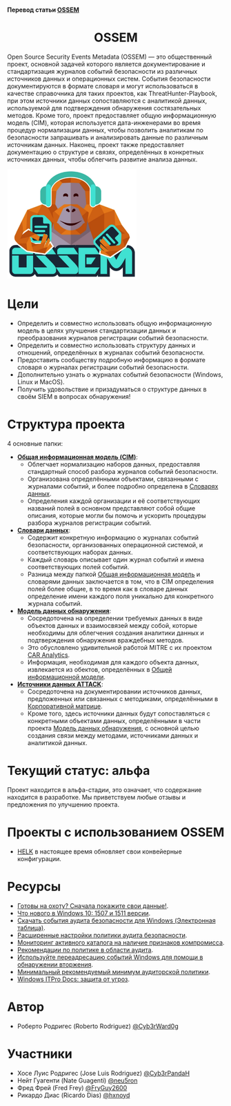 #### Перевод статьи [OSSEM](https://github.com/hunters-forge/OSSEM/blob/master/README.md)

<h1 align="center">OSSEM</h1>

Open Source Security Events Metadata (OSSEM) — это общественный проект, основной задачей которого является документирование и стандартизация журналов событий безопасности из различных источников данных и операционных систем. События безопасности документируются в формате словаря и могут использоваться в качестве справочника для таких проектов, как ThreatHunter-Playbook, при этом источники данных сопоставляются с аналитикой данных, используемой для подтверждения обнаружения состязательных методов. Кроме того, проект предоставляет общую информационную модель (CIM), которая используется дата-инженерами во время процедур нормализации данных, чтобы позволить аналитикам по безопасности запрашивать и анализировать данные по различным источникам данных. Наконец, проект также предоставляет документацию о структуре и связях, определённых в конкретных источниках данных, чтобы облегчить развитие анализа данных.

<img src="/переводы/OSSEM/Pictures/OSSEM_logo.png" width=300>

# Цели

* Определить и совместно использовать общую информационную модель в целях улучшения стандартизации данных и преобразования журналов регистрации событий безопасности.
* Определить и совместно использовать структуру данных и отношений, определённых в журналах событий безопасности.
* Предоставить сообществу подробную информацию в формате словаря о журналах регистрации событий безопасности.
* Дополнительно узнать о журналах событий безопасности (Windows, Linux и MacOS).
* Получить удовольствие и призадуматься о структуре данных в своём SIEM в вопросах обнаружения!

# Структура проекта

4 основные папки:

* [**Общая информационная модель (CIM)**](./common_information_model):
  * Облегчает нормализацию наборов данных, предоставляя стандартный способ разбора журналов событий безопасности.
  * Организована определёнными объектами, связанными с журналами событий, и более подробно определена в [Словарях данных](./data_dictionaries).
  * Определения каждой организации и её соответствующих названий полей в основном представляют собой общие описания, которые могли бы помочь и ускорить процедуры разбора журналов регистрации событий.
* [**Словари данных**](./data_dictionaries/):
  * Содержит конкретную информацию о журналах событий безопасности, организованных операционной системой, и соответствующих наборах данных.
  * Каждый словарь описывает один журнал событий и имена соответствующих полей событий.
  * Разница между папкой [Общая информационная модель](./common_information_model) и словарями данных заключается в том, что в CIM определения полей более общие, в то время как в словаре данных определение имени каждого поля уникально для конкретного журнала событий.
* [**Модель данных обнаружения**](./detection_data_model):
  * Сосредоточена на определении требуемых данных в виде объектов данных и взаимосвязей между собой, которые необходимы для облегчения создания аналитики данных и подтверждения обнаружения враждебных методов.
  * Это обусловлено удивительной работой MITRE с их проектом [CAR Analytics](https://car.mitre.org/wiki/Main_Page).
  * Информация, необходимая для каждого объекта данных, извлекается из обектов, определённых в [Общей информационной модели](./common_information_model).
* [**Источники данных ATTACK**](./attack_data_sources):
  * Сосредоточена на документировании источников данных, предложенных или связанных с методиками, определёнными в [Корпоративной матрице](https://attack.mitre.org/wiki/Technique_Matrix).
  * Кроме того, здесь источники данных будут сопоставляться с конкретными объектами данных, определёнными в части проекта [Модель данных обнаружения](./detection_data_model), с основной целью создания связи между методами, источниками данных и аналитикой данных.

# Текущий статус: альфа

Проект находится в альфа-стадии, это означает, что содержание находится в разработке. Мы приветствуем любые отзывы и предложения по улучшению проекта.

# Проекты с использованием OSSEM

* [HELK](https://github.com/Cyb3rWard0g/HELK) в настоящее время обновляет свои конвейерные конфигурации.

# Ресурсы

* [Готовы на охоту? Сначала покажите свои данные!](https://cyberwardog.blogspot.com/2017/12/ready-to-hunt-first-show-me-your-data.html).
* [Что нового в Windows 10: 1507 и 1511 версии](https://docs.microsoft.com/en-us/windows/whats-new/whats-new-windows-10-version-1507-and-1511#bkmk-lsass).
* [Скачать события аудита безопасности для Windows (Электронная таблица)](https://www.microsoft.com/en-us/download/details.aspx?id=50034).
* [Расширенные настройки политики аудита безопасности](https://docs.microsoft.com/en-us/windows/security/threat-protection/auditing/advanced-security-audit-policy-settings).
* [Мониторинг активного каталога на наличие признаков компромисса](https://docs.microsoft.com/en-us/windows-server/identity/ad-ds/plan/security-best-practices/monitoring-active-directory-for-signs-of-compromise#audit-account-management).
* [Рекомендации по политике в области аудита](https://docs.microsoft.com/en-us/windows-server/identity/ad-ds/plan/security-best-practices/audit-policy-recommendations).
* [Используйте переадресацию событий Windows для помощи в обнаружении вторжения](https://docs.microsoft.com/en-us/windows/security/threat-protection/use-windows-event-forwarding-to-assist-in-intrusion-detection).
* [Минимальный рекомендуемый минимум аудиторской политики](https://docs.microsoft.com/en-us/windows/security/threat-protection/use-windows-event-forwarding-to-assist-in-intrusion-detection#a-href-idbkmk-appendixaaappendix-a---minimum-recommended-minimum-audit-policy).
* [Windows ITPro Docs: защита от угроз](https://github.com/MicrosoftDocs/windows-itpro-docs/tree/master/windows/security/threat-protection).

# Автор

* Роберто Родригес (Roberto Rodriguez) [@Cyb3rWard0g](https://twitter.com/Cyb3rWard0g)

# Участники

* Хосе Луис Родригес (Jose Luis Rodriguez) [@Cyb3rPandaH](https://twitter.com/Cyb3rPandaH)
* Нейт Гуагенти (Nate Guagenti) [@neu5ron](https://twitter.com/neu5ron)
* Фред Фрей (Fred Frey) [@FryGuy2600](https://twitter.com/FryGuy2600)
* Рикардо Диас (Ricardo Dias) [@hxnoyd](https://twitter.com/hxnoyd)
